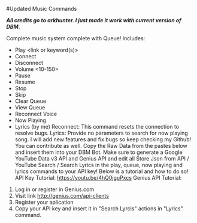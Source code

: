 #Updated Music Commands

***All credits go to arkhunter. I just made it work with current version of DBM.***

Complete music system complete with Queue!
Includes:
- Play <link or keyword(s)>
- Connect
- Disconnect
- Volume <10-150>
- Pause
- Resume
- Stop
- Skip
- Clear Queue
- View Queue 
- Reconnect Voice
- Now Playing
- Lyrics (by me)
Reconnect:
This command resets the connection to resolve bugs.
Lyrics:
Provide no parameters to search for now playing song.
I will add new features and fix bugs so keep checking my Github!
You can contribute as well.
Copy the Raw Data from the pastes below and insert them into your DBM Bot. Make sure to generate a Google YouTube Data v3 API and Genius API and edit all Store Json from API / YouTube Search / Search Lyrics in the play, queue, now playing and lyrics commands to your API key! 
Below is a tutorial and how to do so!
API Key Tutorial: https://youtu.be/4hQ0jguPxcs
Genius API Tutorial:
1. Log in or register in Genius.com
2. Visit link http://genius.com/api-clients
3. Register your aplication
4. Copy your API key and insert it in "Search Lyrcis" actions in "Lyrics" command.
